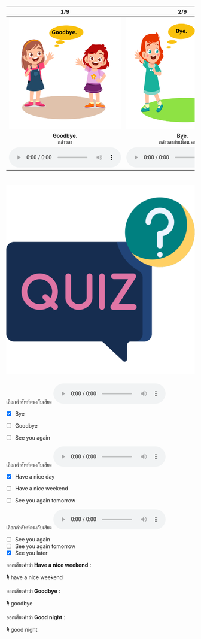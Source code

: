 <div class="carrousel">


|1/9|2/9|3/9|4/9|5/9|6/9|7/9|8/9|9/9|
| :----: | :----: | :----: | :----: | :----: | :----: | :----: | :----: | :----: |
|![](/media/img/leave&#x20;talking__Goodbye.svg)|![](/media/img/leave&#x20;talking__Bye.svg)|![](/media/img/leave&#x20;talking__Good&#x20;night.svg)|![](/media/img/leave&#x20;talking__Have&#x20;a&#x20;nice&#x20;day.svg)|![](/media/img/leave&#x20;talking__See&#x20;you&#x20;again&#x20;tomorrow.svg)|![](/media/img/leave&#x20;talking__Good&#x20;luck.svg)|![](/media/img/leave&#x20;talking__See&#x20;you&#x20;again.svg)|![](/media/img/leave&#x20;talking__See&#x20;you&#x20;later.svg)|![](/media/img/leave&#x20;talking__Have&#x20;a&#x20;nice&#x20;weekend.svg)|
|**Goodbye.**<br>กล่าวลา|**Bye.**<br>กล่าวลากับเพื่อน คนสนิท|**Good night.**<br>กล่าวลาก่อนเข้านอน|**Have a nice day.**<br>ขอให้มีวันที่ดี|**See you again tomorrow.**<br>เจอกันพรุ่งนี้|**Good luck.**<br> โชคดี|**See you again.**<br>แล้วเจอกันใหม่|**See you later.**<br>แล้วเจอกันใหม่|**Have a nice weekend.**<br> ขอให้มีช่วงสุดสัปดาห์ที่ดี|
|![](/media/audio/Goodbye.mp3)|![](/media/audio/Bye.mp3)|![](/media/audio/Good&#x20;night.mp3)|![](/media/audio/Have&#x20;a&#x20;nice&#x20;day.mp3)|![](/media/audio/See&#x20;you&#x20;again&#x20;tomorrow.mp3)|![](/media/audio/Good&#x20;luck.mp3)|![](/media/audio/See&#x20;you&#x20;again.mp3)|![](/media/audio/See&#x20;you&#x20;later.mp3)|![](/media/audio/Have&#x20;a&#x20;nice&#x20;weekend.mp3)|

</div>



# ![icon](/media/icons/quiz.svg) 


เลือกคำศัพท์ตรงกับเสียง ![](/media/audio/Bye.mp3) 
 - [x] Bye
 - [ ] Goodbye
 - [ ] See you again


เลือกคำศัพท์ตรงกับเสียง ![](/media/audio/Have&#x20;a&#x20;nice&#x20;day.mp3) 
 - [x] Have a nice day
 - [ ] Have a nice weekend
 - [ ] See you again tomorrow


เลือกคำศัพท์ตรงกับเสียง ![](/media/audio/See&#x20;you&#x20;later.mp3) 
 - [ ] See you again
 - [ ] See you again tomorrow
 - [x] See you later

ออกเสียงคำว่า **Have a nice weekend** :

🎙️ have a nice weekend

ออกเสียงคำว่า **Goodbye** :

🎙️ goodbye

ออกเสียงคำว่า **Good night** :

🎙️ good night

